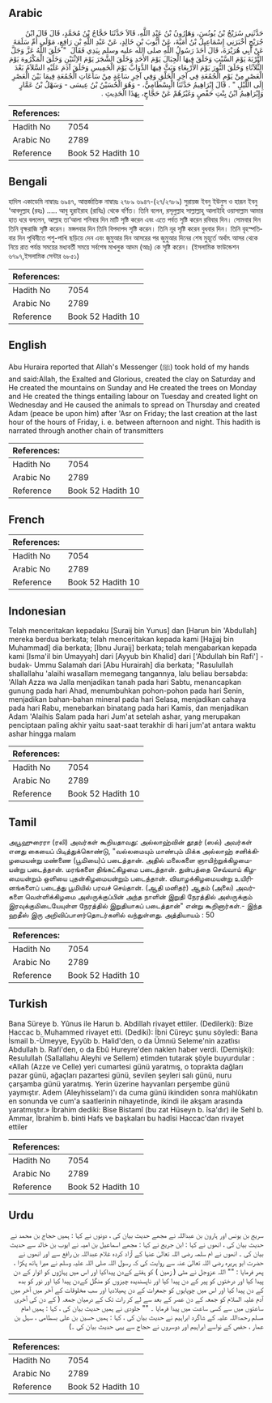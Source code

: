 ## Arabic


<div dir="rtl" lang="ar" style={{fontSize:'larger',backgroundColor:'#f8f9fa',padding:20}}>
حَدَّثَنِي سُرَيْجُ بْنُ يُونُسَ، وَهَارُونُ بْنُ عَبْدِ اللَّهِ، قَالاَ حَدَّثَنَا حَجَّاجُ بْنُ مُحَمَّدٍ، قَالَ قَالَ ابْنُ جُرَيْجٍ أَخْبَرَنِي إِسْمَاعِيلُ بْنُ أُمَيَّةَ، عَنْ أَيُّوبَ بْنِ خَالِدٍ، عَنْ عَبْدِ اللَّهِ بْنِ رَافِعٍ، مَوْلَى أُمِّ سَلَمَةَ عَنْ أَبِي هُرَيْرَةَ، قَالَ أَخَذَ رَسُولُ اللَّهِ صلى الله عليه وسلم بِيَدِي فَقَالَ ‏ "‏ خَلَقَ اللَّهُ عَزَّ وَجَلَّ التُّرْبَةَ يَوْمَ السَّبْتِ وَخَلَقَ فِيهَا الْجِبَالَ يَوْمَ الأَحَدِ وَخَلَقَ الشَّجَرَ يَوْمَ الاِثْنَيْنِ وَخَلَقَ الْمَكْرُوهَ يَوْمَ الثُّلاَثَاءِ وَخَلَقَ النُّورَ يَوْمَ الأَرْبِعَاءِ وَبَثَّ فِيهَا الدَّوَابَّ يَوْمَ الْخَمِيسِ وَخَلَقَ آدَمَ عَلَيْهِ السَّلاَمُ بَعْدَ الْعَصْرِ مِنْ يَوْمِ الْجُمُعَةِ فِي آخِرِ الْخَلْقِ وَفِي آخِرِ سَاعَةٍ مِنْ سَاعَاتِ الْجُمُعَةِ فِيمَا بَيْنَ الْعَصْرِ إِلَى اللَّيْلِ ‏"‏ ‏.‏ قَالَ إِبْرَاهِيمُ حَدَّثَنَا الْبِسْطَامِيُّ، - وَهُوَ الْحُسَيْنُ بْنُ عِيسَى - وَسَهْلُ بْنُ عَمَّارٍ وَإِبْرَاهِيمُ ابْنُ بِنْتِ حَفْصٍ وَغَيْرُهُمْ عَنْ حَجَّاجٍ، بِهَذَا الْحَدِيثِ ‏.‏
</div>
<div style={{backgroundColor:'#f8f9fa',padding:20, marginBottom: 10}}><table> <thead> <tr> <th>References:</th> <th></th> </tr> </thead> <tbody><tr><td>Hadith No</td><td>7054</td></tr><tr><td>Arabic No</td><td>2789</td></tr><tr><td>Reference</td><td>Book 52 Hadith 10</td></tr></tbody></table></div>

## Bengali


<div dir="ltr" lang="bn" style={{fontSize:'larger',backgroundColor:'#f8f9fa',padding:20}}>
হাদিস একাডেমি নাম্বারঃ ৬৯৪৭, আন্তর্জাতিক নাম্বারঃ ২৭৮৯ ৬৯৪৭-(২৭/২৭৮৯) সুরায়জ ইবনু ইউনুস ও হারূন ইবনু ‘আবদুল্লাহ (রহঃ) ..... আবু হুরাইরাহ (রাযিঃ) থেকে বর্ণিত। তিনি বলেন, রসূলুল্লাহ সাল্লাল্লাহু আলাইহি ওয়াসাল্লাম আমার হাত ধরে বললেন, আল্লাহ তা’আলা শনিবার দিন মাটি সৃষ্টি করেন এবং এতে পর্বত সৃষ্টি করেন রবিবার দিন। সোমবার দিন তিনি বৃক্ষরাজি সৃষ্টি করেন। মঙ্গলবার দিন তিনি বিপদাপদ সৃষ্টি করেন। তিনি নূর সৃষ্টি করেন বুধবার দিন। তিনি বৃহস্পতিবার দিন পৃথিবীতে পশু-পাখি ছড়িয়ে দেন এবং জুমুআর দিন আসরের পর জুমুআর দিনের শেষ মুহূর্তে অর্থাৎ আসর থেকে নিয়ে রাত পর্যন্ত সময়ের মধ্যবর্তী সময়ে সর্বশেষ মাখলুক আদম (আঃ) কে সৃষ্টি করেন। (ইসলামিক ফাউন্ডেশন ৬৭৯৭,ইসলামিক সেন্টার ৬৮৫১)
</div>
<div style={{backgroundColor:'#f8f9fa',padding:20, marginBottom: 10}}><table> <thead> <tr> <th>References:</th> <th></th> </tr> </thead> <tbody><tr><td>Hadith No</td><td>7054</td></tr><tr><td>Arabic No</td><td>2789</td></tr><tr><td>Reference</td><td>Book 52 Hadith 10</td></tr></tbody></table></div>

## English


<div dir="ltr" lang="en" style={{fontSize:'larger',backgroundColor:'#f8f9fa',padding:20}}>
Abu Huraira reported that Allah's Messenger (ﷺ) took hold of my hands and said:Allah, the Exalted and Glorious, created the clay on Saturday and He created the mountains on Sunday and He created the trees on Monday and He created the things entailing labour on Tuesday and created light on Wednesday and He caused the animals to spread on Thursday and created Adam (peace be upon him) after 'Asr on Friday; the last creation at the last hour of the hours of Friday, i. e. between afternoon and night. This hadith is narrated through another chain of transmitters
</div>
<div style={{backgroundColor:'#f8f9fa',padding:20, marginBottom: 10}}><table> <thead> <tr> <th>References:</th> <th></th> </tr> </thead> <tbody><tr><td>Hadith No</td><td>7054</td></tr><tr><td>Arabic No</td><td>2789</td></tr><tr><td>Reference</td><td>Book 52 Hadith 10</td></tr></tbody></table></div>

## French


<div dir="ltr" lang="fr" style={{fontSize:'larger',backgroundColor:'#f8f9fa',padding:20}}>

</div>
<div style={{backgroundColor:'#f8f9fa',padding:20, marginBottom: 10}}><table> <thead> <tr> <th>References:</th> <th></th> </tr> </thead> <tbody><tr><td>Hadith No</td><td>7054</td></tr><tr><td>Arabic No</td><td>2789</td></tr><tr><td>Reference</td><td>Book 52 Hadith 10</td></tr></tbody></table></div>

## Indonesian


<div dir="ltr" lang="id" style={{fontSize:'larger',backgroundColor:'#f8f9fa',padding:20}}>
Telah menceritakan kepadaku [Suraij bin Yunus] dan [Harun bin 'Abdullah] mereka berdua berkata; telah menceritakan kepada kami [Hajjaj bin Muhammad] dia berkata; [Ibnu Juraij] berkata; telah mengabarkan kepada kami [Isma'il bin Umayyah] dari [Ayyub bin Khalid] dari ['Abdullah bin Rafi'] -budak- Ummu Salamah dari [Abu Hurairah] dia berkata; "Rasulullah shallallahu 'alaihi wasallam memegang tangannya, lalu beliau bersabda: 'Allah Azza wa Jalla menjadikan tanah pada hari Sabtu, menancapkan gunung pada hari Ahad, menumbuhkan pohon-pohon pada hari Senin, menjadikan bahan-bahan mineral pada hari Selasa, menjadikan cahaya pada hari Rabu, menebarkan binatang pada hari Kamis, dan menjadikan Adam 'Alaihis Salam pada hari Jum'at setelah ashar, yang merupakan penciptaan paling akhir yaitu saat-saat terakhir di hari jum'at antara waktu ashar hingga malam
</div>
<div style={{backgroundColor:'#f8f9fa',padding:20, marginBottom: 10}}><table> <thead> <tr> <th>References:</th> <th></th> </tr> </thead> <tbody><tr><td>Hadith No</td><td>7054</td></tr><tr><td>Arabic No</td><td>2789</td></tr><tr><td>Reference</td><td>Book 52 Hadith 10</td></tr></tbody></table></div>

## Tamil


<div dir="ltr" lang="ta" style={{fontSize:'larger',backgroundColor:'#f8f9fa',padding:20}}>
அபூஹுரைரா (ரலி) அவர்கள் கூறியதாவது: அல்லாஹ்வின் தூதர் (ஸல்) அவர்கள் எனது கையைப் பிடித்துக்கொண்டு, "வல்லமையும் மாண்பும் மிக்க அல்லாஹ் சனிக்கிழமையன்று மண்ணை (பூமியை)ப் படைத்தான். அதில் மலைகளை ஞாயிற்றுக்கிழமையன்று படைத்தான். மரங்களை திங்கட்கிழமை படைத்தான். துன்பத்தை செவ்வாய் கிழமையன்றும் ஒளியை புதன்கிழமையன்றும் படைத்தான். வியாழக்கிழமையன்று உயிரினங்களைப் படைத்து பூமியில் பரவச் செய்தான். (ஆதி மனிதர்) ஆதம் (அலை) அவர்களை வெள்ளிக்கிழமை அஸ்ருக்குப்பின் அந்த நாளின் இறுதி நேரத்தில் அஸ்ருக்கும் இரவுக்குமிடையேயுள்ள நேரத்தில் இறுதியாகப் படைத்தான்" என்று கூறினார்கள்.- இந்த ஹதீஸ் இரு அறிவிப்பாளர்தொடர்களில் வந்துள்ளது. அத்தியாயம் : 50
</div>
<div style={{backgroundColor:'#f8f9fa',padding:20, marginBottom: 10}}><table> <thead> <tr> <th>References:</th> <th></th> </tr> </thead> <tbody><tr><td>Hadith No</td><td>7054</td></tr><tr><td>Arabic No</td><td>2789</td></tr><tr><td>Reference</td><td>Book 52 Hadith 10</td></tr></tbody></table></div>

## Turkish


<div dir="ltr" lang="tr" style={{fontSize:'larger',backgroundColor:'#f8f9fa',padding:20}}>
Bana Süreye b. Yûnus ile Harun b. Abdillah rivayet ettiler. (Dedilerki): Bize Haccac b. Muhammed rivayet etti. (Dediki): İbni Cüreyc şunu söyledi: Bana İsmail b.-Ümeyye, Eyyûb b. Halid'den, o da Ümnıü Seleme'nin azatlısı Abdullah b. Rafi'den, o da Ebû Hureyre'den naklen haber verdi. (Demişki): Resulullah (Sallallahu Aleyhi ve Sellem) etimden tutarak şöyle buyurdular : «Allah (Azze ve Celle) yeri cumartesi günü yaratmış, o toprakta dağları pazar günü, ağaçları pazartesi günü, sevilen şeyleri salı günü, nuru çarşamba günü yaratmış. Yerin üzerine hayvanları perşembe günü yaymıştır. Adem (Aleyhisselam)'ı da cuma günü ikindiden sonra mahlûkatın en sonunda ve cum'a saatlerinin nihayetinde, ikindi ile akşam arasında yaratmıştır.» İbrahim dediki: Bise Bistamî (bu zat Hüseyn b. îsa'dır) ile Sehl b. Ammar, İbrahim b. binti Hafs ve başkaları bu hadîsi Haccac'dan rivayet ettiler
</div>
<div style={{backgroundColor:'#f8f9fa',padding:20, marginBottom: 10}}><table> <thead> <tr> <th>References:</th> <th></th> </tr> </thead> <tbody><tr><td>Hadith No</td><td>7054</td></tr><tr><td>Arabic No</td><td>2789</td></tr><tr><td>Reference</td><td>Book 52 Hadith 10</td></tr></tbody></table></div>

## Urdu


<div dir="rtl" lang="ur" style={{fontSize:'larger',backgroundColor:'#f8f9fa',padding:20}}>
سریج بن یونس اور ہارون بن عبداللہ نے مجھے حدیث بیان کی ، دونوں نے کہا : ہمیں حجاج بن محمد نے حدیث بیان کی ، انھوں نے کہا : ابن جریج نے کہا : مجھے اسماعیل بن امیہ نے ایوب بن خالد سے حدیث بیان کی ۔ انھوں نے ام سلمہ رضی اللہ تعالیٰ عنہا کے آزاد کردہ غلام عبداللہ بن رافع سے اور انھوں نے حضرت ابو ہریرہ رضی اللہ تعالیٰ عنہ سے روایت کی کہ رسول اللہ صلی اللہ علیہ وسلم نے میرا ہاتھ پکڑا ، پھر فرمایا : "" اللہ عزوجل نے مٹی ( زمین ) کو ہفتے کےدن پیداکیا اور اس میں پہاڑوں کو اتوار کے دن پیدا کیا اور درختوں کو پیر کے دن پیدا کیا اور ناپسندیدہ چیزوں کو منگل کےدن پیدا کیا اور نور کو بدھ کے دن پیدا کیا اور اس میں چوپایوں کو جمعرات کے دن پھیلادیا اور سب مخلوقات کے آخر میں آخر میں آدم علیہ السلام کو جمعہ کے دن عصر کے بعد سے لے کر رات تک کے درمیان جمعہ ( کے دن کی آخری ساعتوں میں سے کسی ساعت میں پیدا فرمایا ۔ "" جلودی نے ہمیں حدیث بیان کی ، کہا : ہمیں امام مسلم رحمۃاللہ علیہ کے شاگرد ابراہیم نے حدیث بیان کی ، کہا : ہمیں حسین بن علی بسطامی ، سہل بن عمار ، حفص کے نواسے ابراہیم اور دوسروں نے حجاج سے یہی حدیث بیان کی ۔)
</div>
<div style={{backgroundColor:'#f8f9fa',padding:20, marginBottom: 10}}><table> <thead> <tr> <th>References:</th> <th></th> </tr> </thead> <tbody><tr><td>Hadith No</td><td>7054</td></tr><tr><td>Arabic No</td><td>2789</td></tr><tr><td>Reference</td><td>Book 52 Hadith 10</td></tr></tbody></table></div>